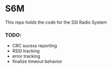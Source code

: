 # S6M

This repo holds the code for the SSI Radio System

### TODO: 
- CRC sucess reporting
- RSSI tracking
- error tracking
- finalize timeout behavior
